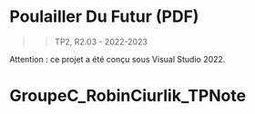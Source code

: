 # Poulailler Du Futur (PDF)

>> TP2, R2.03 - 2022-2023

Attention : ce projet a été conçu sous Visual Studio 2022.
# GroupeC_RobinCiurlik_TPNote
